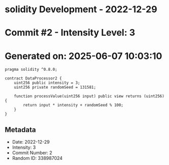 ﻿# solidity Development - 2022-12-29
# Commit #2 - Intensity Level: 3
# Generated on: 2025-06-07 10:03:10
```solidity
pragma solidity ^0.8.0;

contract DataProcessor2 {
    uint256 public intensity = 3;
    uint256 private randomSeed = 131581;

    function processValue(uint256 input) public view returns (uint256) {
        return input * intensity + randomSeed % 100;
    }
}
```
## Metadata
- Date: 2022-12-29
- Intensity: 3
- Commit Number: 2
- Random ID: 338987024
